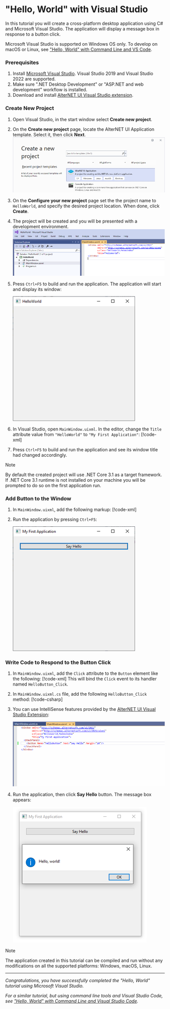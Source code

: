 # "Hello, World" with Visual Studio

In this tutorial you will create a cross-platform desktop application using C# and Microsoft Visual Studio.
The application will display a message box in response to a button click.

Microsoft Visual Studio is supported on Windows OS only.
To develop on macOS or Linux, see ["Hello, World" with Command Line and VS Code](../command-line/hello-world-command-line.md).

### Prerequisites

1. Install [Microsoft Visual Studio](https://visualstudio.microsoft.com/vs/community/). Visual Studio 2019 and Visual Studio 2022 are supported.
1. Make sure ".NET Desktop Development" or "ASP.NET and web development" workflow is installed.
1. Download and install [AlterNET UI Visual Studio extension](https://marketplace.visualstudio.com/items?itemName=AlterNET-UI).

### Create New Project

1. Open Visual Studio, in the start window select **Create new project**.
1. On the **Create new project** page, locate the AlterNET UI Application template. Select it, then click **Next**.
    ![Create new project in Visual Studio](images/create-new-project.png)
1. On the **Configure your new project** page set the the project name to `HelloWorld`, and specify the desired project location. When done, click
   **Create**.
1. The project will be created and you will be presented with a development environment.
    ![New project in Visual Studio after creation](images/new-project-created.png)
1. Press `Ctrl+F5` to build and run the application. The application will start and display its window:

   ![Created Application Window](images/created-application-window-windows.png)

1. In Visual Studio, open `MainWindow.uixml`. In the editor, change the `Title` attribute value from
   `"HelloWorld"` to `"My First Application"`:
   [!code-xml[](../examples/change-title.uixml?highlight=4)]
1. Press `Ctrl+F5` to build and run the application and see its window title had changed accordingly.

> [!NOTE]
> By default the created project will use .NET Core 3.1 as a target framework. If .NET Core 3.1 runtime is not installed on your machine you
> will be prompted to do so on the first application run.

### Add Button to the Window

1. In `MainWindow.uixml`, add the following markup:
   [!code-xml[](../examples/add-button.uixml?highlight=5-7)]
1. Run the application by pressing `Ctrl+F5`:
   
   ![Button Added](images/added-button-windows.png)

### Write Code to Respond to the Button Click

1. In `MainWindow.uixml`, add the `Click` attribute to the `Button` element like the following:
   [!code-xml[](../examples/add-click-handler.uixml?highlight=6)]
   This will bind the `Click` event to its handler named `HelloButton_Click`.
1. In `MainWindow.uixml.cs` file, add the following `HelloButton_Click` method:
   [!code-csharp[](../examples/add-click-handler.uixml.cs?highlight=1,13-16)]
1. You can use IntelliSense features provided by the [AlterNET UI Visual Studio Extension](https://marketplace.visualstudio.com/items?itemName=AlterNET-UI):

    ![Event IntelliSense](images/event-intellisense.gif)

1. Run the application, then click **Say Hello** button. The message box appears:

   ![MessageBox on Click](images/message-box-on-click-windows.png)

> [!NOTE]
> The application created in this tutorial can be compiled and run without any modifications on all the supported platforms: Windows, macOS, Linux.

---
*Congratulations, you have successfully completed the "Hello, World" tutorial using Microsoft Visual Studio.*

*For a similar tutorial, but using command line tools and Visual Studio Code, see ["Hello, World" with Command Line and Visual Studio Code](../command-line/hello-world-command-line.md).*
